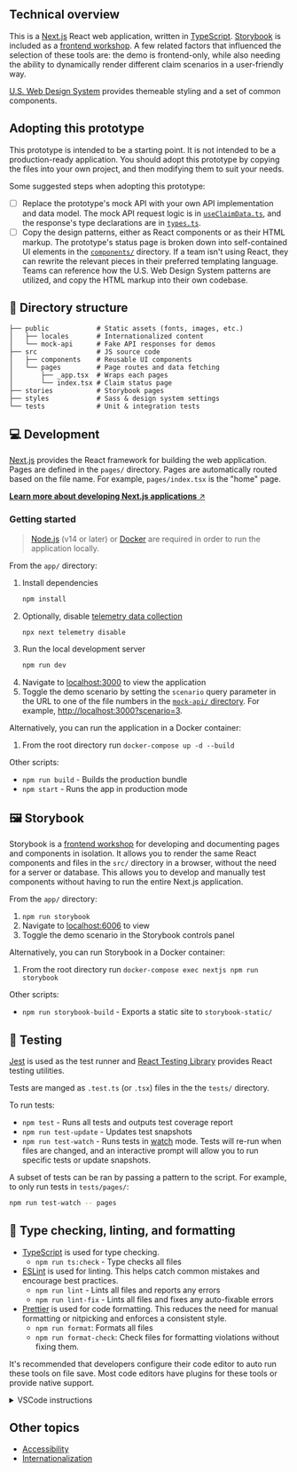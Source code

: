 ## Technical overview

This is a [Next.js](https://nextjs.org/) React web application, written in [TypeScript](https://www.typescriptlang.org/). [Storybook](https://storybook.js.org/) is included as a [frontend workshop](https://bradfrost.com/blog/post/a-frontend-workshop-environment/). A few related factors that influenced the selection of these tools are: the demo is frontend-only, while also needing the ability to dynamically render different claim scenarios in a user-friendly way.

[U.S. Web Design System](https://designsystem.digital.gov) provides themeable styling and a set of common components.

## Adopting this prototype

This prototype is intended to be a starting point. It is not intended to be a production-ready application. You should adopt this prototype by copying the files into your own project, and then modifying them to suit your needs.

Some suggested steps when adopting this prototype:

- [ ] Replace the prototype's mock API with your own API implementation and data model. The mock API request logic is in [`useClaimData.ts`](./src/hooks/useClaimData.ts), and the response's type declarations are in [`types.ts`](./src/types.ts).
- [ ] Copy the design patterns, either as React components or as their HTML markup. The prototype's status page is broken down into self-contained UI elements in the [`components/`](./src/components/) directory. If a team isn't using React, they can rewrite the relevant pieces in their preferred templating language. Teams can reference how the U.S. Web Design System patterns are utilized, and copy the HTML markup into their own codebase.

## 📂 Directory structure

```
├── public            # Static assets (fonts, images, etc.)
│   ├── locales       # Internationalized content
│   └── mock-api      # Fake API responses for demos
├── src               # JS source code
│   ├── components    # Reusable UI components
│   └── pages         # Page routes and data fetching
│       ├── _app.tsx  # Wraps each pages
│       └── index.tsx # Claim status page
├── stories           # Storybook pages
├── styles            # Sass & design system settings
└── tests             # Unit & integration tests
```

## 💻 Development

[Next.js](https://nextjs.org/docs) provides the React framework for building the web application. Pages are defined in the `pages/` directory. Pages are automatically routed based on the file name. For example, `pages/index.tsx` is the "home" page.

[**Learn more about developing Next.js applications** ↗️](https://nextjs.org/docs)

### Getting started

> [Node.js](https://nodejs.org/en/) (v14 or later) or [Docker](https://www.docker.com/) are required in order to run the application locally.

From the `app/` directory:

1. Install dependencies
   ```bash
   npm install
   ```
1. Optionally, disable [telemetry data collection](https://nextjs.org/telemetry)
   ```bash
   npx next telemetry disable
   ```
1. Run the local development server
   ```bash
   npm run dev
   ```
1. Navigate to [localhost:3000](http://localhost:3000) to view the application
1. Toggle the demo scenario by setting the `scenario` query parameter in the URL to one of the file numbers in the [`mock-api/` directory](./public/mock-api/). For example, [http://localhost:3000?scenario=3](http://localhost:3000?scenario=3).

Alternatively, you can run the application in a Docker container:

1. From the root directory run `docker-compose up -d --build`

Other scripts:

- `npm run build` - Builds the production bundle
- `npm start` - Runs the app in production mode

## 🖼️ Storybook

Storybook is a [frontend workshop](https://bradfrost.com/blog/post/a-frontend-workshop-environment/) for developing and documenting pages and components in isolation. It allows you to render the same React components and files in the `src/` directory in a browser, without the need for a server or database. This allows you to develop and manually test components without having to run the entire Next.js application.

From the `app/` directory:

1. `npm run storybook`
1. Navigate to [localhost:6006](http://localhost:6006) to view
1. Toggle the demo scenario in the Storybook controls panel

Alternatively, you can run Storybook in a Docker container:

1. From the root directory run `docker-compose exec nextjs npm run storybook`

Other scripts:

- `npm run storybook-build` - Exports a static site to `storybook-static/`

## 🐛 Testing

[Jest](https://jestjs.io/docs/getting-started) is used as the test runner and [React Testing Library](https://testing-library.com/docs/react-testing-library/intro) provides React testing utilities.

Tests are manged as `.test.ts` (or `.tsx`) files in the the `tests/` directory.

To run tests:

- `npm test` - Runs all tests and outputs test coverage report
- `npm run test-update` - Updates test snapshots
- `npm run test-watch` - Runs tests in [watch](https://jestjs.io/docs/cli#--watch) mode. Tests will re-run when files are changed, and an interactive prompt will allow you to run specific tests or update snapshots.

A subset of tests can be ran by passing a pattern to the script. For example, to only run tests in `tests/pages/`:

```sh
npm run test-watch -- pages
```

## 🤖 Type checking, linting, and formatting

- [TypeScript](https://www.typescriptlang.org/) is used for type checking.
  - `npm run ts:check` - Type checks all files
- [ESLint](https://eslint.org/) is used for linting. This helps catch common mistakes and encourage best practices.
  - `npm run lint` - Lints all files and reports any errors
  - `npm run lint-fix` - Lints all files and fixes any auto-fixable errors
- [Prettier](https://prettier.io/) is used for code formatting. This reduces the need for manual formatting or nitpicking and enforces a consistent style.
  - `npm run format`: Formats all files
  - `npm run format-check`: Check files for formatting violations without fixing them.

It's recommended that developers configure their code editor to auto run these tools on file save. Most code editors have plugins for these tools or provide native support.

<details>
  <summary>VSCode instructions</summary>

1. Install the [Prettier](https://marketplace.visualstudio.com/items?itemName=esbenp.prettier-vscode) and [ESLint](https://marketplace.visualstudio.com/items?itemName=dbaeumer.vscode-eslint) extensions.
2. Add the following to a `.vscode/settings.json` file:

   ```json
   {
     "editor.codeActionsOnSave": {
       "source.fixAll.eslint": true
     },
     "editor.formatOnSave": true,
     "editor.defaultFormatter": "esbenp.prettier-vscode",
     "eslint.workingDirectories": ["./app"],
     "typescript.validate.enable": true
   }
   ```

   </details>

## Other topics

- [Accessibility](../docs/accessibility.md)
- [Internationalization](../docs/internationalization.md)
